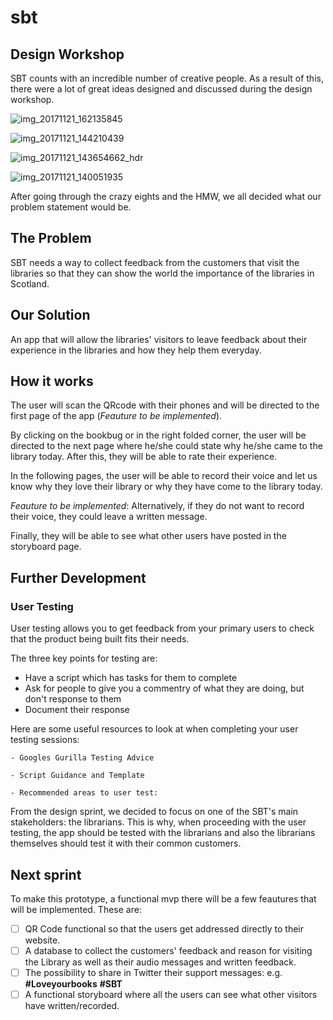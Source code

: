 # sbt

## Design Workshop

SBT counts with an incredible number of creative people. As a result of this, there were a lot of great ideas designed and discussed during the design workshop.

![img_20171121_162135845](https://user-images.githubusercontent.com/23295662/33263704-afcad6d0-d362-11e7-9dad-6f9e92295713.jpg)

![img_20171121_144210439](https://user-images.githubusercontent.com/23295662/33263713-b4c27daa-d362-11e7-98f4-842bef3ad717.jpg)

![img_20171121_143654662_hdr](https://user-images.githubusercontent.com/23295662/33263716-b6a48550-d362-11e7-9cd3-080a6d4db4ef.jpg)

![img_20171121_140051935](https://user-images.githubusercontent.com/23295662/33263717-b864ea38-d362-11e7-84af-bb6374c22942.jpg)

After going through the crazy eights and the HMW, we all decided what our problem statement would be.

## The Problem

SBT needs a way to collect feedback from the customers that visit the libraries so that they can show the world the importance of the libraries in Scotland.

## Our Solution

An app that will allow the libraries' visitors to leave feedback about their experience in the libraries and how they help them everyday.

## How it works

The user will scan the QRcode with their phones and will be directed to the first page of the app (_Feauture to be implemented_).

By clicking on the bookbug or in the right folded corner, the user will be directed to the next page where he/she could state why he/she came to the library today. After this, they will be able to rate their experience.

In the following pages, the user will be able to record their voice and let us know why they love their library or why they have come to the library today.

_Feauture to be implemented_: Alternatively, if they do not want to record their voice, they could leave a written message.

Finally, they will be able to see what other users have posted in the storyboard page.

## Further Development

### User Testing

User testing allows you to get feedback from your primary users to check that the product being built fits their needs.

The three key points for testing are:

* Have a script which has tasks for them to complete
* Ask for people to give you a commentry of what they are doing, but don't response to them
* Document their response

Here are some useful resources to look at when completing your user testing sessions:

	- Googles Gurilla Testing Advice

	- Script Guidance and Template
	
	- Recommended areas to user test:


From the design sprint, we decided to focus on one of the SBT's main stakeholders: the librarians. This is why, when proceeding with the user testing, the app should be tested with the librarians and also the librarians themselves should test it with their common customers.

## Next sprint

To make this prototype, a functional mvp there will be a few feautures that will be implemented. These are:

- [ ] QR Code functional so that the users get addressed directly to their website.
- [ ] A database to collect the customers' feedback and reason for visiting the Library as well as their audio messages and written feedback.
- [ ] The possibility to share in Twitter their support messages: e.g. **#Loveyourbooks** **#SBT**
- [ ] A functional storyboard where all the users can see what other visitors have written/recorded.

